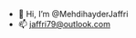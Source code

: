 - 👋 Hi, I’m @MehdihayderJaffri
- 📫 jaffri79@outlook.com

<!---
MehdihayderJaffri/MehdihayderJaffri is a ✨ special ✨ repository because its `README.md` (this file) appears on your GitHub profile.
You can click the Preview link to take a look at your changes.
--->
